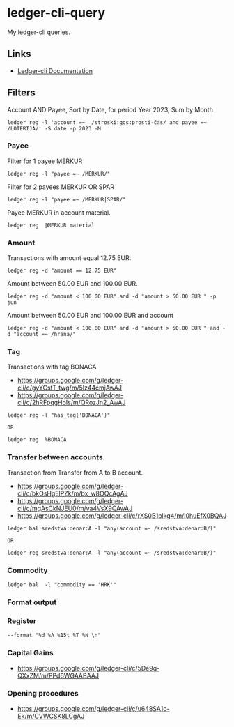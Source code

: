 # ledger-cli-query
My ledger-cli queries.

## Links

- [Ledger-cli Documentation](https://ledger-cli.org/doc/ledger3.html)

## Filters

Account AND Payee, Sort by Date, for period Year 2023, Sum by Month
```
ledger reg -l 'account =~  /stroski:gos:prosti-čas/ and payee =~ /LOTERIJA/' -S date -p 2023 -M
```

### Payee

Filter for 1 payee MERKUR
```
ledger reg -l "payee =~ /MERKUR/" 
```

Filter for 2 payees MERKUR OR SPAR
```
ledger reg -l "payee =~ /MERKUR|SPAR/" 
```

Payee MERKUR in account material.
```
ledger reg  @MERKUR material
```

### Amount

Transactions with amount equal 12.75 EUR.
```
ledger reg -d "amount == 12.75 EUR"
```

Amount between 50.00 EUR and 100.00 EUR.
```
ledger reg -d "amount < 100.00 EUR" and -d "amount > 50.00 EUR " -p jun
```

Amount between 50.00 EUR and 100.00 EUR and account
```
ledger reg -d "amount < 100.00 EUR" and -d "amount > 50.00 EUR " and -d "account =~ /hrana/" 
```

### Tag

Transactions with tag BONACA

- https://groups.google.com/g/ledger-cli/c/gyYCstT_twg/m/5lz44cmjAwAJ
- https://groups.google.com/g/ledger-cli/c/2hRFpqgHoIs/m/QRozJn2_AwAJ

```
ledger reg -l "has_tag('BONACA')"

OR

ledger reg  %BONACA
```

### Transfer between accounts.

Transaction from Transfer from A to B account.

- https://groups.google.com/g/ledger-cli/c/bkOsHgElPZk/m/bx_w8OQcAgAJ
- https://groups.google.com/g/ledger-cli/c/mgAsCkNJEU0/m/va4VsX9QAwAJ
- https://groups.google.com/g/ledger-cli/c/rXS0B1plkg4/m/l0huEfX0BQAJ

```
ledger bal sredstva:denar:A -l "any(account =~ /sredstva:denar:B/)"

OR 

ledger reg sredstva:denar:A -l "any(account =~ /sredstva:denar:B/)"
```

### Commodity

```
ledger bal  -l "commodity == 'HRK'"
```

### Format output

### Register

```
--format "%d %A %15t %T %N \n"
```

### Capital Gains

- https://groups.google.com/g/ledger-cli/c/5De9q-QXxZM/m/PPd6WGAABAAJ

### Opening procedures

- https://groups.google.com/g/ledger-cli/c/u648SA1o-Ek/m/CVWCSK8LCgAJ

